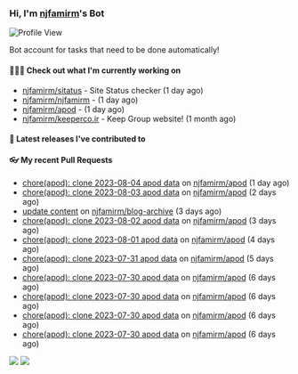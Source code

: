 ### Hi, I'm [njfamirm](https://github.com/njfamirm)'s Bot
![Profile View](https://komarev.com/ghpvc/?username=njfamirm-bot)

Bot account for tasks that need to be done automatically!

#### 👨🏻‍💻 Check out what I'm currently working on

- [njfamirm/sitatus](https://github.com/njfamirm/sitatus) - Site Status checker (1 day ago)
- [njfamirm/njfamirm](https://github.com/njfamirm/njfamirm) -  (1 day ago)
- [njfamirm/apod](https://github.com/njfamirm/apod) -  (1 day ago)
- [njfamirm/keeperco.ir](https://github.com/njfamirm/keeperco.ir) - Keep Group website! (1 month ago)

#### 🎉 Latest releases I've contributed to


#### 👓 My recent Pull Requests

- [chore(apod): clone 2023-08-04 apod data](https://github.com/njfamirm/apod/pull/29) on [njfamirm/apod](https://github.com/njfamirm/apod) (1 day ago)
- [chore(apod): clone 2023-08-03 apod data](https://github.com/njfamirm/apod/pull/28) on [njfamirm/apod](https://github.com/njfamirm/apod) (2 days ago)
- [update content](https://github.com/njfamirm/blog-archive/pull/2) on [njfamirm/blog-archive](https://github.com/njfamirm/blog-archive) (3 days ago)
- [chore(apod): clone 2023-08-02 apod data](https://github.com/njfamirm/apod/pull/27) on [njfamirm/apod](https://github.com/njfamirm/apod) (3 days ago)
- [chore(apod): clone 2023-08-01 apod data](https://github.com/njfamirm/apod/pull/26) on [njfamirm/apod](https://github.com/njfamirm/apod) (4 days ago)
- [chore(apod): clone 2023-07-31 apod data](https://github.com/njfamirm/apod/pull/25) on [njfamirm/apod](https://github.com/njfamirm/apod) (5 days ago)
- [chore(apod): clone 2023-07-30 apod data](https://github.com/njfamirm/apod/pull/24) on [njfamirm/apod](https://github.com/njfamirm/apod) (6 days ago)
- [chore(apod): clone 2023-07-30 apod data](https://github.com/njfamirm/apod/pull/23) on [njfamirm/apod](https://github.com/njfamirm/apod) (6 days ago)
- [chore(apod): clone 2023-07-30 apod data](https://github.com/njfamirm/apod/pull/21) on [njfamirm/apod](https://github.com/njfamirm/apod) (6 days ago)
- [chore(apod): clone 2023-07-30 apod data](https://github.com/njfamirm/apod/pull/20) on [njfamirm/apod](https://github.com/njfamirm/apod) (6 days ago)

![](http://github-profile-summary-cards.vercel.app/api/cards/profile-details?username=njfamirm-bot&theme=transparent)
![](https://github-profile-summary-cards.vercel.app/api/cards/productive-time?username=njfamirm-bot&theme=transparent&utcOffset=3.50)
